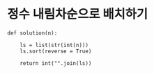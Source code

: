 # 정수 내림차순으로 배치하기



```
def solution(n):
    
    ls = list(str(int(n)))
    ls.sort(reverse = True)
    
    return int("".join(ls))
```

